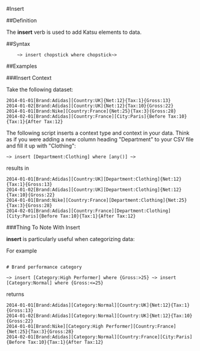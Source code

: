 #Insert

##Definition

The  **insert** verb is used to add Katsu elements to data.

##Syntax

```language-tractor
	~> insert chopstick where chopstick~>
```

##Examples

###Insert Context

Take the following dataset:

```language-katsu
2014-01-01[Brand:Adidas][Country:UK]{Net:12}{Tax:1}{Gross:13}
2014-01-02[Brand:Adidas][Country:UK]{Net:12}{Tax:10}{Gross:22}
2014-01-01[Brand:Nike][Country:France]{Net:25}{Tax:3}{Gross:28}
2014-02-01[Brand:Adidas][Country:France][City:Paris]{Before Tax:10}{Tax:1}{After Tax:12}
```

The following script inserts a context type and context in your data. Think as if you were adding a new column heading "Department" to your CSV file and fill it up with "Clothing":

```language-tractor
~> insert [Department:Clothing] where [any()] ~>
```
results in

```language-katsu
2014-01-01[Brand:Adidas][Country:UK][Department:Clothing]{Net:12}{Tax:1}{Gross:13}
2014-01-02[Brand:Adidas][Country:UK][Department:Clothing]{Net:12}{Tax:10}{Gross:22}
2014-01-01[Brand:Nike][Country:France][Department:Clothing]{Net:25}{Tax:3}{Gross:28}
2014-02-01[Brand:Adidas][Country:France][Department:Clothing][City:Paris]{Before Tax:10}{Tax:1}{After Tax:12}
```

###Thing To Note With Insert

**insert** is particularly useful when categorizing data: 

For example

```language-tractor

# Brand performance category

~> insert [Category:High Performer] where {Gross:>25} ~> insert [Category:Normal] where {Gross:<=25} 

```

returns

```language-katsu
2014-01-01[Brand:Adidas][Category:Normal][Country:UK]{Net:12}{Tax:1}{Gross:13}
2014-01-02[Brand:Adidas][Category:Normal][Country:UK]{Net:12}{Tax:10}{Gross:22}
2014-01-01[Brand:Nike][Category:High Performer][Country:France]{Net:25}{Tax:3}{Gross:28}
2014-02-01[Brand:Adidas][Category:Normal][Country:France][City:Paris]{Before Tax:10}{Tax:1}{After Tax:12}
```